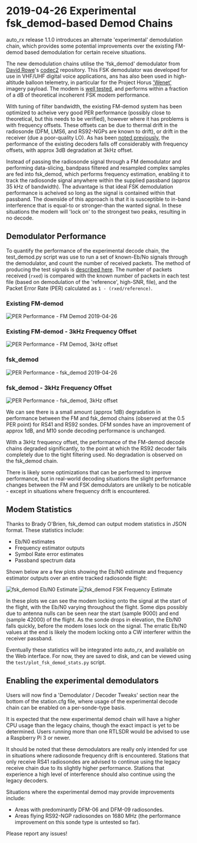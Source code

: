 # 2019-04-26 Experimental fsk_demod-based Demod Chains
auto_rx release 1.1.0 introduces an alternate 'experimental' demodulation chain, which provides some potential improvements over the existing FM-demod based demodulation for certain receive situations.

The new demodulation chains utilise the 'fsk_demod' demodulator from [David Rowe](https://rowetel.com/)'s [codec2](https://github.com/drowe67/codec2) repository. This FSK demodulator was developed for use in VHF/UHF digital voice applications, ans has also been used in high-altitude balloon telemetry, in particular for the Project Horus ['Wenet'](https://github.com/projecthorus/wenet) imagery payload. The modem is [well tested](https://github.com/drowe67/codec2/blob/master/README_fsk.txt), and performs within a fraction of a dB of theoretical incoherent FSK modem performance.

With tuning of filter bandwidth, the existing FM-demod system has been optimized to acheive very good PER performance (possibly close to theoretical, but this needs to be verified), however where it has problems is with frequency offsets. These offsets can be due to thermal drift in the radiosonde (DFM, LMS6, and RS92-NGPs are known to drift), or drift in the receiver (due a poor-quality LO). As has been [noted previously](https://github.com/darksidelemm/radiosonde_auto_rx/blob/testing/auto_rx/test/notes/2019-04-23_rs41_highpass.md), the performance of the existing decoders falls off considerably with frequency offsets, with approx 3dB degradation at 3kHz offset.

Instead of passing the radiosonde signal through a FM demodulator and performing data-slicing, bandpass filtered and resampled complex samples are fed into fsk_demod, which performs frequency estimation, enabling it to track the radiosonde signal anywhere within the supplied passband (approx 35 kHz of bandwidth). The advantage is that ideal FSK demodulation performance is acheived so long as the signal is contained within that passband. The downside of this approach is that it is susceptible to in-band interference that is equal-to or stronger-than the wanted signal. In these situations the modem will 'lock on' to the strongest two peaks, resulting in no decode.

## Demodulator Performance

To quantify the performance of the experimental decode chain, the test_demod.py script was use to run a set of known-Eb/No signals through the demodulator, and count the number of received packets. The method of producing the test signals is [described here](https://github.com/projecthorus/radiosonde_auto_rx/blob/master/auto_rx/test/notes/2019-03-03_generate_lowsnr_validation.md). The number of packets received (`rxed`) is compared with the known number of packets in each test file (based on demodulation of the 'reference', high-SNR, file), and the Packet Error Rate (PER) calculated as `1 - (rxed/reference)`.


### Existing FM-demod
![PER Performance - FM Demod 2019-04-26](https://rfhead.net/sondes/plots/per_20190426_rtlfm.png)

### Existing FM-demod - 3kHz Frequency Offset
![PER Performance - FM Demod, 3kHz offset](https://rfhead.net/sondes/plots/per_20190426_rtlfm_3khz.png)

### fsk_demod
![PER Performance - fsk_demod 2019-04-26](https://rfhead.net/sondes/plots/per_20190426_fsk_demod.png)

### fsk_demod - 3kHz Frequency Offset
![PER Performance - fsk_demod, 3kHz offset](https://rfhead.net/sondes/plots/per_20190426_fsk_demod_3khz.png)

We can see there is a small amount (approx 1dB) degradation in performance between the FM and fsk_demod chains (observed at the 0.5 PER point) for RS41 and RS92 sondes. DFM sondes have an improvement of approx 1dB, and M10 sonde decoding performance is unchanged.

With a 3kHz frequency offset, the performance of the FM-demod decode chains degraded significantly, to the point at which the RS92 decoder fails completely due to the tight filtering used. No degradation is observed on the fsk_demod chain.

There is likely some optimizations that can be performed to improve performance, but in real-world decoding situations the slight performance changes between the FM and FSK demodulators are unlikely to be noticable - except in situations where frequency drift is encountered.


## Modem Statistics
Thanks to Brady O'Brien, fsk_demod can output modem statistics in JSON format. These statistics include:
* Eb/N0 estimates
* Frequency estimator outputs
* Symbol Rate error estimates
* Passband spectrum data

Shown below are a few plots showing the Eb/N0 estimate and frequency estimator outputs over an entire tracked radiosonde flight:

![fsk_demod Eb/N0 Estimate](https://rfhead.net/sondes/plots/fsk_demod_ebno_estimate.png)
![fsk_demod FSK Frequency Estimate](https://rfhead.net/sondes/plots/fsk_demod_fest.png)

In these plots we can see the modem locking onto the signal at the start of the flight, with the Eb/N0 varying throughout the flight. Some dips possibly due to antenna nulls can be seen near the start (sample 9000) and end (sample 42000) of the flight. As the sonde drops in elevation, the Eb/N0 falls quickly, before the modem loses lock on the signal. The erratic Eb/N0 values at the end is likely the modem locking onto a CW interferer within the receiver passband.

Eventually these statistics will be integrated into auto_rx, and available on the Web interface. For now, they are saved to disk, and can be viewed using the `test/plot_fsk_demod_stats.py` script.

## Enabling the experimental demodulators
Users will now find a 'Demodulator / Decoder Tweaks' section near the bottom of the station.cfg file, where usage of the experimental decode chain can be enabled on a per-sonde-type basis.

It is expected that the new experimental demod chain will have a higher CPU usage than the legacy chains, though the exact impact is yet to be determined. Users running more than one RTLSDR would be advised to use a Raspberry Pi 3 or newer.

It should be noted that these demodulators are really only intended for use in situations where radiosonde frequency drift is encountered. Stations that only receive RS41 radiosondes are advised to continue using the legacy receive chain due to its slightly higher performance. Stations that experience a high level of interference should also continue using the legacy decoders.

Situations where the experimental demod may provide improvements include:

* Areas with predominantly DFM-06 and DFM-09 radiosondes.
* Areas flying RS92-NGP radiosondes on 1680 MHz (the performance improvement on this sonde type is untested so far).

Please report any issues!

